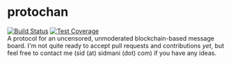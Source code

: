 # protochan
[![Build Status](https://travis-ci.org/sidmani/protochan.svg?branch=master)](https://travis-ci.org/sidmani/protochan)
[![Test Coverage](https://api.codeclimate.com/v1/badges/6b36d91e890167eed916/test_coverage)](https://codeclimate.com/github/sidmani/protochan/test_coverage)  
A protocol for an uncensored, unmoderated blockchain-based message board.
I'm not quite ready to accept pull requests and contributions _yet_, but feel free to contact me (sid (at) sidmani (dot) com) if you have any ideas.
